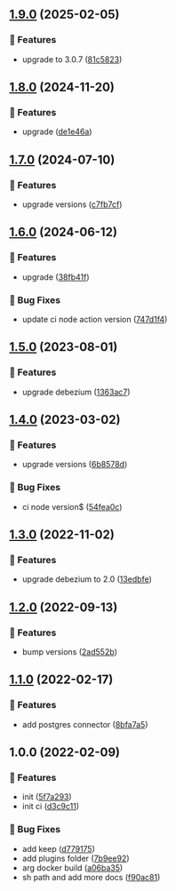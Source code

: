 ## [1.9.0](https://github.com/plezi/strimzi-debezium-connect/compare/v1.8.0...v1.9.0) (2025-02-05)

### 🚀 Features

* upgrade to 3.0.7 ([81c5823](https://github.com/plezi/strimzi-debezium-connect/commit/81c582341b143fe64bcc2fcd9f8c59e07ac1bd4e))

## [1.8.0](https://github.com/plezi/strimzi-debezium-connect/compare/v1.7.0...v1.8.0) (2024-11-20)

### 🚀 Features

* upgrade ([de1e46a](https://github.com/plezi/strimzi-debezium-connect/commit/de1e46ab2812aea68fd784911b06b5ef674f53d3))

## [1.7.0](https://github.com/plezi/strimzi-debezium-connect/compare/v1.6.0...v1.7.0) (2024-07-10)

### 🚀 Features

* upgrade versions ([c7fb7cf](https://github.com/plezi/strimzi-debezium-connect/commit/c7fb7cf9ac6b91c94bd7a2803e3efd2243bd8882))

## [1.6.0](https://github.com/plezi/strimzi-debezium-connect/compare/v1.5.0...v1.6.0) (2024-06-12)

### 🚀 Features

* upgrade ([38fb41f](https://github.com/plezi/strimzi-debezium-connect/commit/38fb41f9a2fb3d8a215665b3174c428b69f0149c))

### 🐛 Bug Fixes

* update ci node action version ([747d1f4](https://github.com/plezi/strimzi-debezium-connect/commit/747d1f4997be3011b916fbf8bd32b4cb6475779e))

## [1.5.0](https://github.com/plezi/strimzi-debezium-connect/compare/v1.4.0...v1.5.0) (2023-08-01)


### 🚀 Features

* upgrade debezium ([1363ac7](https://github.com/plezi/strimzi-debezium-connect/commit/1363ac7c50f864568b74858f6f35b52f593857ac))

## [1.4.0](https://github.com/plezi/strimzi-debezium-connect/compare/v1.3.0...v1.4.0) (2023-03-02)


### 🚀 Features

* upgrade versions ([6b8578d](https://github.com/plezi/strimzi-debezium-connect/commit/6b8578da4527c1f6c873baab82716a5c7d1cd90e))


### 🐛 Bug Fixes

* ci node version$ ([54fea0c](https://github.com/plezi/strimzi-debezium-connect/commit/54fea0c3713788ee108567d2c171389f3791c083))

## [1.3.0](https://github.com/plezi/strimzi-debezium-connect/compare/v1.2.0...v1.3.0) (2022-11-02)


### 🚀 Features

* upgrade debezium to 2.0 ([13edbfe](https://github.com/plezi/strimzi-debezium-connect/commit/13edbfe6774c68475d51c2154843a24c40cf0eb0))

## [1.2.0](https://github.com/plezi/strimzi-debezium-connect/compare/v1.1.0...v1.2.0) (2022-09-13)


### 🚀 Features

* bump versions ([2ad552b](https://github.com/plezi/strimzi-debezium-connect/commit/2ad552ba319d1ae7889f312599a680e1cf800821))

## [1.1.0](https://github.com/plezi/strimzi-debezium-connect/compare/v1.0.0...v1.1.0) (2022-02-17)


### 🚀 Features

* add postgres connector ([8bfa7a5](https://github.com/plezi/strimzi-debezium-connect/commit/8bfa7a5cbaf16b3dd60477dca61da588451cb9fd))

## 1.0.0 (2022-02-09)


### 🚀 Features

* init ([5f7a293](https://github.com/plezi/strimzi-debezium-connect/commit/5f7a293c79a901dd40d518c2aaf8fcc2fdf4bf95))
* init ci ([d3c9c11](https://github.com/plezi/strimzi-debezium-connect/commit/d3c9c11a1c9704c414b9092687424b24cbdd10dd))


### 🐛 Bug Fixes

* add keep ([d779175](https://github.com/plezi/strimzi-debezium-connect/commit/d779175cc368006e2e0f4764ce795bce33144cfe))
* add plugins folder ([7b9ee92](https://github.com/plezi/strimzi-debezium-connect/commit/7b9ee92fa4979490de743f404bed8c51b0037a06))
* arg docker build ([a06ba35](https://github.com/plezi/strimzi-debezium-connect/commit/a06ba3569e3bc7cd1ddb4e0e24937c555fbbe3b7))
* sh path and add more docs ([f90ac81](https://github.com/plezi/strimzi-debezium-connect/commit/f90ac81dc34fdd93fce1c8f4cf2c410f20ec9cdb))
